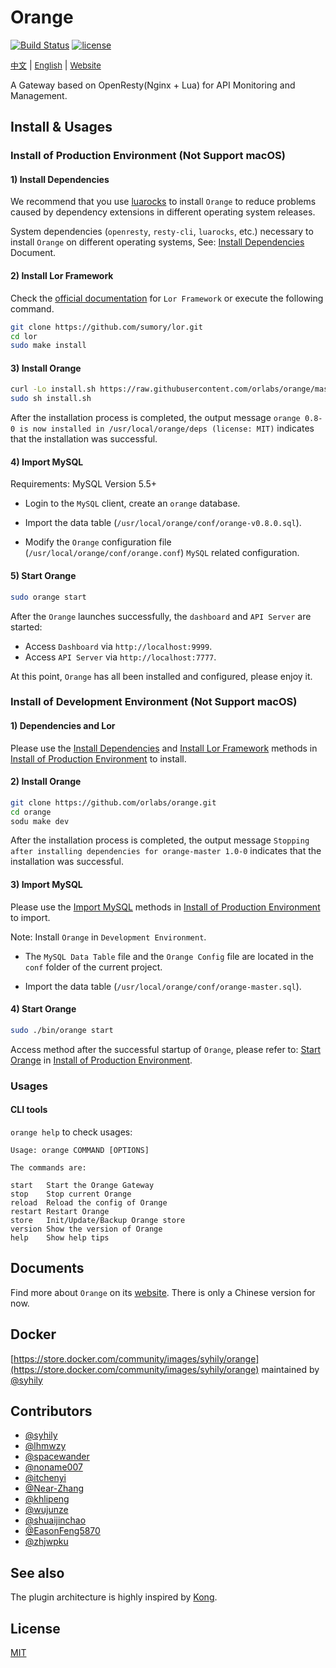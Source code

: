 # Orange

 [![Build Status](https://travis-ci.org/orlabs/orange.svg?branch=master)](https://travis-ci.org/orlabs/orange) [![license](https://img.shields.io/github/license/orlabs/orange.svg)](https://github.com/orlabs/orange/blob/master/LICENSE)

<a href="./README_zh.md" style="font-size:13px">中文</a> | <a href="./README.md" style="font-size:13px">English</a> | <a href="http://orange.sumory.com" style="font-size:13px">Website</a>


A Gateway based on OpenResty(Nginx + Lua) for API Monitoring and Management.


## Install & Usages

### Install of Production Environment (Not Support macOS)

#### 1) Install Dependencies
We recommend that you use [luarocks](https://luarocks.org/) to install `Orange` to reduce problems caused by dependency extensions in different operating system releases.

System dependencies (`openresty`, `resty-cli`, `luarocks`, etc.) necessary to install `Orange` on different operating systems, See: [Install Dependencies](docs/install-dependencies.md) Document.

#### 2) Install Lor Framework

Check the [official documentation](https://github.com/sumory/lor) for `Lor Framework` or execute the following command.

```bash
git clone https://github.com/sumory/lor.git
cd lor
sudo make install
```

#### 3) Install Orange

```bash
curl -Lo install.sh https://raw.githubusercontent.com/orlabs/orange/master/install/install-orange.sh
sudo sh install.sh
```

After the installation process is completed, the output message `orange 0.8-0 is now installed in /usr/local/orange/deps (license: MIT)` indicates that the installation was successful.

#### 4) Import MySQL

Requirements: MySQL Version 5.5+

 - Login to the `MySQL` client, create an `orange` database.
 
 - Import the data table (`/usr/local/orange/conf/orange-v0.8.0.sql`).
 
 - Modify the `Orange` configuration file (`/usr/local/orange/conf/orange.conf`) `MySQL` related configuration.

#### 5) Start Orange

```bash
sudo orange start
```

After the `Orange` launches successfully, the `dashboard` and `API Server` are started:

 - Access `Dashboard` via `http://localhost:9999`.
 - Access `API Server` via `http://localhost:7777`.

At this point, `Orange` has all been installed and configured, please enjoy it.

### Install of Development Environment (Not Support macOS)

#### 1) Dependencies and Lor

Please use the [Install Dependencies](#1-install-dependencies) and [Install Lor Framework](#2-install-lor-framework) methods in [Install of Production Environment](#install-of-production-environment-not-support-macos) to install.

#### 2) Install Orange

```bash
git clone https://github.com/orlabs/orange.git
cd orange
sodu make dev
```

After the installation process is completed, the output message `Stopping after installing dependencies for orange-master 1.0-0` indicates that the installation was successful.

#### 3) Import MySQL

Please use the [Import MySQL](#4-import-mysql) methods in [Install of Production Environment](#install-of-production-environment-not-support-macos) to import.

Note: Install `Orange` in `Development Environment`.

- The `MySQL Data Table` file and the `Orange Config` file are located in the `conf` folder of the current project.

- Import the data table (`/usr/local/orange/conf/orange-master.sql`).

#### 4) Start Orange

```bash
sudo ./bin/orange start
```

Access method after the successful startup of `Orange`, please refer to: [Start Orange](#5-start-orange) in [Install of Production Environment](#install-of-production-environment-not-support-macos).


### Usages

#### CLI tools

`orange help` to check usages:

```shell
Usage: orange COMMAND [OPTIONS]

The commands are:

start   Start the Orange Gateway
stop    Stop current Orange
reload  Reload the config of Orange
restart Restart Orange
store   Init/Update/Backup Orange store
version Show the version of Orange
help    Show help tips
```


## Documents

Find more about `Orange` on its [website](http://orange.sumory.com/docs). There is only a Chinese version for now.


## Docker

[https://store.docker.com/community/images/syhily/orange](https://store.docker.com/community/images/syhily/orange) maintained by [@syhily](https://github.com/syhily)


## Contributors

- [@syhily](https://github.com/syhily)
- [@lhmwzy](https://github.com/lhmwzy)
- [@spacewander](https://github.com/spacewander)
- [@noname007](https://github.com/noname007)
- [@itchenyi](https://github.com/itchenyi)
- [@Near-Zhang](https://github.com/Near-Zhang)
- [@khlipeng](https://github.com/khlipeng)
- [@wujunze](https://github.com/wujunze)
- [@shuaijinchao](https://github.com/shuaijinchao)
- [@EasonFeng5870](https://github.com/EasonFeng5870)
- [@zhjwpku](https://github.com/zhjwpku)


## See also

The plugin architecture is highly inspired by [Kong](https://github.com/Mashape/kong).


## License

[MIT](./LICENSE)
